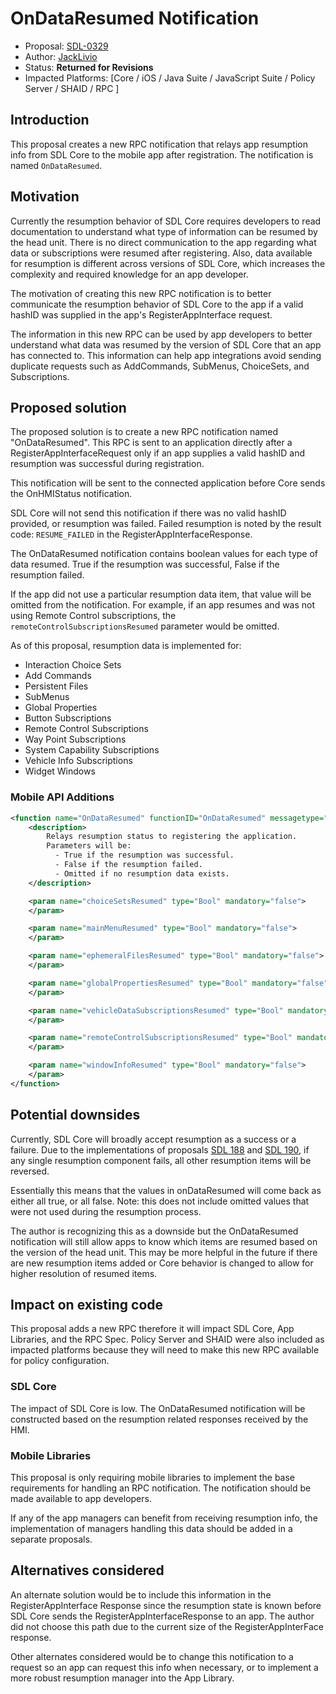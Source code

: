 # OnDataResumed Notification

* Proposal: [SDL-0329](0329-on-data-resumed.md)
* Author: [JackLivio](https://github.com/JackLivio)
* Status: **Returned for Revisions**
* Impacted Platforms: [Core / iOS / Java Suite / JavaScript Suite / Policy Server / SHAID / RPC ]

## Introduction

This proposal creates a new RPC notification that relays app resumption info from SDL Core to the mobile app after registration. The notification is named `OnDataResumed`.

## Motivation

Currently the resumption behavior of SDL Core requires developers to read documentation to understand what type of information can be resumed by the head unit. There is no direct communication to the app regarding what data or subscriptions were resumed after registering. Also, data available for resumption is different across versions of SDL Core, which increases the complexity and required knowledge for an app developer.

The motivation of creating this new RPC notification is to better communicate the resumption behavior of SDL Core to the app if a valid hashID was supplied in the app's RegisterAppInterface request. 


The information in this new RPC can be used by app developers to better understand what data was resumed by the version of SDL Core that an app has connected to. This information can help app integrations avoid sending duplicate requests such as AddCommands, SubMenus, ChoiceSets, and Subscriptions.

## Proposed solution

The proposed solution is to create a new RPC notification named "OnDataResumed". This RPC is sent to an application directly after a RegisterAppInterfaceRequest only if an app supplies a valid hashID and resumption was successful during registration. 

This notification will be sent to the connected application before Core sends the OnHMIStatus notification.

SDL Core will not send this notification if there was no valid hashID provided, or resumption was failed. Failed resumption is noted by the result code: `RESUME_FAILED` in the RegisterAppInterfaceResponse.

The OnDataResumed notification contains boolean values for each type of data resumed. True if the resumption was successful, False if the resumption failed. 

If the app did not use a particular resumption data item, that value will be omitted from the notification. For example, if an app resumes and was not using Remote Control subscriptions, the `remoteControlSubscriptionsResumed` parameter would be omitted.

As of this proposal, resumption data is implemented for:

- Interaction Choice Sets
- Add Commands
- Persistent Files
- SubMenus
- Global Properties
- Button Subscriptions
- Remote Control Subscriptions
- Way Point Subscriptions
- System Capability Subscriptions
- Vehicle Info Subscriptions
- Widget Windows

### Mobile API Additions


```xml
<function name="OnDataResumed" functionID="OnDataResumed" messagetype="notification" since="x.x">
    <description>
        Relays resumption status to registering the application. 
        Parameters will be: 
          - True if the resumption was successful.
          - False if the resumption failed.
          - Omitted if no resumption data exists.
    </description>

    <param name="choiceSetsResumed" type="Bool" mandatory="false">
    </param>

    <param name="mainMenuResumed" type="Bool" mandatory="false">
    </param>

    <param name="ephemeralFilesResumed" type="Bool" mandatory="false">
    </param>

    <param name="globalPropertiesResumed" type="Bool" mandatory="false">
    </param>

    <param name="vehicleDataSubscriptionsResumed" type="Bool" mandatory="false">
    </param>

    <param name="remoteControlSubscriptionsResumed" type="Bool" mandatory="false">
    </param>

    <param name="windowInfoResumed" type="Bool" mandatory="false">
    </param>
</function>
```

## Potential downsides

Currently, SDL Core will broadly accept resumption as a success or a failure. Due to the implementations of proposals [SDL 188](https://github.com/smartdevicelink/sdl_evolution/blob/master/proposals/0188-get-interior-data-resumption.md) and [SDL 190](https://github.com/smartdevicelink/sdl_evolution/blob/master/proposals/0190-resumption-data-error-handling.md), if any single resumption component fails, all other resumption items will be reversed.

Essentially this means that the values in onDataResumed will come back as either all true, or all false. Note: this does not include omitted values that were not used during the resumption process.

The author is recognizing this as a downside but the OnDataResumed notification will still allow apps to know which items are resumed based on the version of the head unit. This may be more helpful in the future if there are new resumption items added or Core behavior is changed to allow for higher resolution of resumed items.

## Impact on existing code

This proposal adds a new RPC therefore it will impact SDL Core, App Libraries, and the RPC Spec. Policy Server and SHAID were also included as impacted platforms because they will need to make this new RPC available for policy configuration.

### SDL Core

The impact of SDL Core is low. The OnDataResumed notification will be constructed based on the resumption related responses received by the HMI.

### Mobile Libraries

This proposal is only requiring mobile libraries to implement the base requirements for handling an RPC notification. The notification should be made available to app developers. 

If any of the app managers can benefit from receiving resumption info, the implementation of managers handling this data should be added in a separate proposals. 

## Alternatives considered

An alternate solution would be to include this information in the RegisterAppInterface Response since the resumption state is known before SDL Core sends the RegisterAppInterfaceResponse to an app. The author did not choose this path due to the current size of the RegisterAppInterFace response.

Other alternates considered would be to change this notification to a request so an app can request this info when necessary, or to implement a more robust resumption manager into the App Library.

